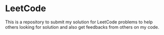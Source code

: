 # LeetCode
This is a repository to submit my solution for LeetCode problems to help others looking for solution and also get 
feedbacks from others on my code.
